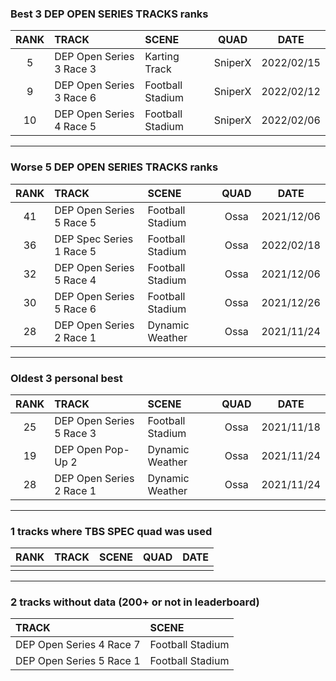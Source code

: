 ### Best 3 DEP OPEN SERIES TRACKS ranks
|RANK|TRACK|SCENE|QUAD|DATE|
|:---:|:---|:---|:---:|:---:|
|5|DEP Open Series 3 Race 3|Karting Track|SniperX|2022/02/15|
|9|DEP Open Series 3 Race 6|Football Stadium|SniperX|2022/02/12|
|10|DEP Open Series 4 Race 5|Football Stadium|SniperX|2022/02/06|
---
### Worse 5 DEP OPEN SERIES TRACKS ranks
|RANK|TRACK|SCENE|QUAD|DATE|
|:---:|:---|:---|:---:|:---:|
|41|DEP Open Series 5 Race 5|Football Stadium|Ossa|2021/12/06|
|36|DEP Spec Series 1 Race 5|Football Stadium|Ossa|2022/02/18|
|32|DEP Open Series 5 Race 4|Football Stadium|Ossa|2021/12/06|
|30|DEP Open Series 5 Race 6|Football Stadium|Ossa|2021/12/26|
|28|DEP Open Series 2 Race 1|Dynamic Weather|Ossa|2021/11/24|
---
### Oldest 3 personal best
|RANK|TRACK|SCENE|QUAD|DATE|
|:---:|:---|:---|:---:|:---:|
|25|DEP Open Series 5 Race 3|Football Stadium|Ossa|2021/11/18|
|19|DEP Open Pop-Up 2|Dynamic Weather|Ossa|2021/11/24|
|28|DEP Open Series 2 Race 1|Dynamic Weather|Ossa|2021/11/24|
---
### 1 tracks where TBS SPEC quad was used
|RANK|TRACK|SCENE|QUAD|DATE|
|:---:|:---|:---|:---:|:---:|
||||||
---
### 2 tracks without data (200+ or not in leaderboard)
|TRACK|SCENE|
|:---|:---|
|DEP Open Series 4 Race 7|Football Stadium|
|DEP Open Series 5 Race 1|Football Stadium|
